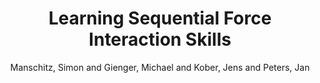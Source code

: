 ---
collection: journal
permalink: /publications/Manschitz2020Robotics
pubtype: journal 
title: "Learning Sequential Force Interaction Skills" 
author: "Manschitz, Simon and Gienger, Michael and Kober, Jens and Peters, Jan" 
year: 2020
avenue: Robotics 
url:  
pages: 45 
code:  
video:  
abstract: 
---